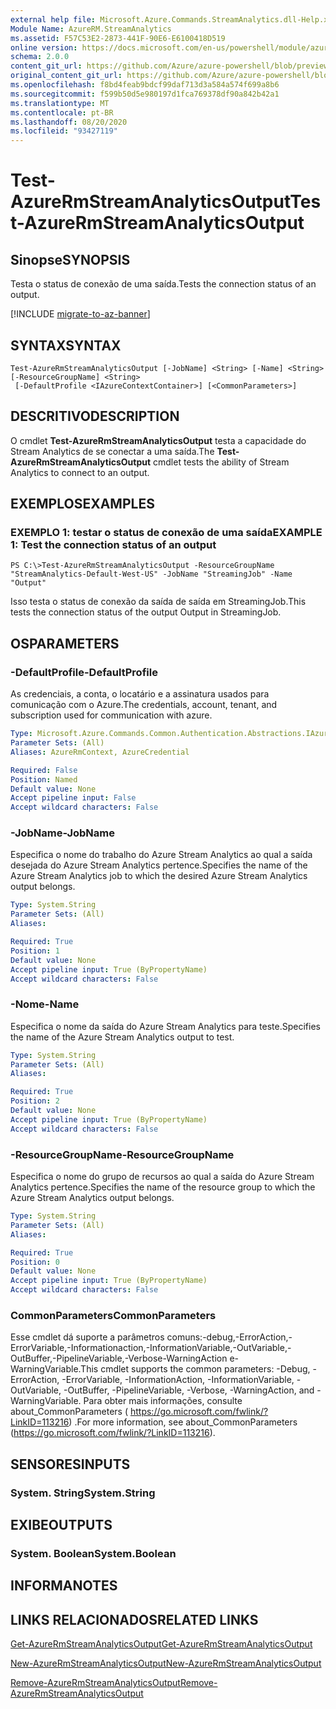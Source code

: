 ```yaml
---
external help file: Microsoft.Azure.Commands.StreamAnalytics.dll-Help.xml
Module Name: AzureRM.StreamAnalytics
ms.assetid: F57C53E2-2873-441F-90E6-E6100418D519
online version: https://docs.microsoft.com/en-us/powershell/module/azurerm.streamanalytics/test-azurermstreamanalyticsoutput
schema: 2.0.0
content_git_url: https://github.com/Azure/azure-powershell/blob/preview/src/ResourceManager/StreamAnalytics/Commands.StreamAnalytics/help/Test-AzureRmStreamAnalyticsOutput.md
original_content_git_url: https://github.com/Azure/azure-powershell/blob/preview/src/ResourceManager/StreamAnalytics/Commands.StreamAnalytics/help/Test-AzureRmStreamAnalyticsOutput.md
ms.openlocfilehash: f8bd4feab9bdcf99daf713d3a584a574f699a8b6
ms.sourcegitcommit: f599b50d5e980197d1fca769378df90a842b42a1
ms.translationtype: MT
ms.contentlocale: pt-BR
ms.lasthandoff: 08/20/2020
ms.locfileid: "93427119"
---
```

# <span data-ttu-id="b6797-101">Test-AzureRmStreamAnalyticsOutput</span><span class="sxs-lookup"><span data-stu-id="b6797-101">Test-AzureRmStreamAnalyticsOutput</span></span>

## <span data-ttu-id="b6797-102">Sinopse</span><span class="sxs-lookup"><span data-stu-id="b6797-102">SYNOPSIS</span></span>
<span data-ttu-id="b6797-103">Testa o status de conexão de uma saída.</span><span class="sxs-lookup"><span data-stu-id="b6797-103">Tests the connection status of an output.</span></span>

[!INCLUDE [migrate-to-az-banner](../../includes/migrate-to-az-banner.md)]

## <span data-ttu-id="b6797-104">SYNTAX</span><span class="sxs-lookup"><span data-stu-id="b6797-104">SYNTAX</span></span>

```
Test-AzureRmStreamAnalyticsOutput [-JobName] <String> [-Name] <String> [-ResourceGroupName] <String>
 [-DefaultProfile <IAzureContextContainer>] [<CommonParameters>]
```

## <span data-ttu-id="b6797-105">DESCRITIVO</span><span class="sxs-lookup"><span data-stu-id="b6797-105">DESCRIPTION</span></span>
<span data-ttu-id="b6797-106">O cmdlet **Test-AzureRmStreamAnalyticsOutput** testa a capacidade do Stream Analytics de se conectar a uma saída.</span><span class="sxs-lookup"><span data-stu-id="b6797-106">The **Test-AzureRmStreamAnalyticsOutput** cmdlet tests the ability of Stream Analytics to connect to an output.</span></span>

## <span data-ttu-id="b6797-107">EXEMPLOS</span><span class="sxs-lookup"><span data-stu-id="b6797-107">EXAMPLES</span></span>

### <span data-ttu-id="b6797-108">EXEMPLO 1: testar o status de conexão de uma saída</span><span class="sxs-lookup"><span data-stu-id="b6797-108">EXAMPLE 1: Test the connection status of an output</span></span>
```
PS C:\>Test-AzureRmStreamAnalyticsOutput -ResourceGroupName "StreamAnalytics-Default-West-US" -JobName "StreamingJob" -Name "Output"
```

<span data-ttu-id="b6797-109">Isso testa o status de conexão da saída de saída em StreamingJob.</span><span class="sxs-lookup"><span data-stu-id="b6797-109">This tests the connection status of the output Output in StreamingJob.</span></span>

## <span data-ttu-id="b6797-110">OS</span><span class="sxs-lookup"><span data-stu-id="b6797-110">PARAMETERS</span></span>

### <span data-ttu-id="b6797-111">-DefaultProfile</span><span class="sxs-lookup"><span data-stu-id="b6797-111">-DefaultProfile</span></span>
<span data-ttu-id="b6797-112">As credenciais, a conta, o locatário e a assinatura usados para comunicação com o Azure.</span><span class="sxs-lookup"><span data-stu-id="b6797-112">The credentials, account, tenant, and subscription used for communication with azure.</span></span>

```yaml
Type: Microsoft.Azure.Commands.Common.Authentication.Abstractions.IAzureContextContainer
Parameter Sets: (All)
Aliases: AzureRmContext, AzureCredential

Required: False
Position: Named
Default value: None
Accept pipeline input: False
Accept wildcard characters: False
```

### <span data-ttu-id="b6797-113">-JobName</span><span class="sxs-lookup"><span data-stu-id="b6797-113">-JobName</span></span>
<span data-ttu-id="b6797-114">Especifica o nome do trabalho do Azure Stream Analytics ao qual a saída desejada do Azure Stream Analytics pertence.</span><span class="sxs-lookup"><span data-stu-id="b6797-114">Specifies the name of the Azure Stream Analytics job to which the desired Azure Stream Analytics output belongs.</span></span>

```yaml
Type: System.String
Parameter Sets: (All)
Aliases:

Required: True
Position: 1
Default value: None
Accept pipeline input: True (ByPropertyName)
Accept wildcard characters: False
```

### <span data-ttu-id="b6797-115">-Nome</span><span class="sxs-lookup"><span data-stu-id="b6797-115">-Name</span></span>
<span data-ttu-id="b6797-116">Especifica o nome da saída do Azure Stream Analytics para teste.</span><span class="sxs-lookup"><span data-stu-id="b6797-116">Specifies the name of the Azure Stream Analytics output to test.</span></span>

```yaml
Type: System.String
Parameter Sets: (All)
Aliases:

Required: True
Position: 2
Default value: None
Accept pipeline input: True (ByPropertyName)
Accept wildcard characters: False
```

### <span data-ttu-id="b6797-117">-ResourceGroupName</span><span class="sxs-lookup"><span data-stu-id="b6797-117">-ResourceGroupName</span></span>
<span data-ttu-id="b6797-118">Especifica o nome do grupo de recursos ao qual a saída do Azure Stream Analytics pertence.</span><span class="sxs-lookup"><span data-stu-id="b6797-118">Specifies the name of the resource group to which the Azure Stream Analytics output belongs.</span></span>

```yaml
Type: System.String
Parameter Sets: (All)
Aliases:

Required: True
Position: 0
Default value: None
Accept pipeline input: True (ByPropertyName)
Accept wildcard characters: False
```

### <span data-ttu-id="b6797-119">CommonParameters</span><span class="sxs-lookup"><span data-stu-id="b6797-119">CommonParameters</span></span>
<span data-ttu-id="b6797-120">Esse cmdlet dá suporte a parâmetros comuns:-debug,-ErrorAction,-ErrorVariable,-Informationaction,-InformationVariable,-OutVariable,-OutBuffer,-PipelineVariable,-Verbose-WarningAction e-WarningVariable.</span><span class="sxs-lookup"><span data-stu-id="b6797-120">This cmdlet supports the common parameters: -Debug, -ErrorAction, -ErrorVariable, -InformationAction, -InformationVariable, -OutVariable, -OutBuffer, -PipelineVariable, -Verbose, -WarningAction, and -WarningVariable.</span></span> <span data-ttu-id="b6797-121">Para obter mais informações, consulte about_CommonParameters ( https://go.microsoft.com/fwlink/?LinkID=113216) .</span><span class="sxs-lookup"><span data-stu-id="b6797-121">For more information, see about_CommonParameters (https://go.microsoft.com/fwlink/?LinkID=113216).</span></span>

## <span data-ttu-id="b6797-122">SENSORES</span><span class="sxs-lookup"><span data-stu-id="b6797-122">INPUTS</span></span>

### <span data-ttu-id="b6797-123">System. String</span><span class="sxs-lookup"><span data-stu-id="b6797-123">System.String</span></span>

## <span data-ttu-id="b6797-124">EXIBE</span><span class="sxs-lookup"><span data-stu-id="b6797-124">OUTPUTS</span></span>

### <span data-ttu-id="b6797-125">System. Boolean</span><span class="sxs-lookup"><span data-stu-id="b6797-125">System.Boolean</span></span>

## <span data-ttu-id="b6797-126">INFORMA</span><span class="sxs-lookup"><span data-stu-id="b6797-126">NOTES</span></span>

## <span data-ttu-id="b6797-127">LINKS RELACIONADOS</span><span class="sxs-lookup"><span data-stu-id="b6797-127">RELATED LINKS</span></span>

[<span data-ttu-id="b6797-128">Get-AzureRmStreamAnalyticsOutput</span><span class="sxs-lookup"><span data-stu-id="b6797-128">Get-AzureRmStreamAnalyticsOutput</span></span>](./Get-AzureRmStreamAnalyticsOutput.md)

[<span data-ttu-id="b6797-129">New-AzureRmStreamAnalyticsOutput</span><span class="sxs-lookup"><span data-stu-id="b6797-129">New-AzureRmStreamAnalyticsOutput</span></span>](./New-AzureRmStreamAnalyticsOutput.md)

[<span data-ttu-id="b6797-130">Remove-AzureRmStreamAnalyticsOutput</span><span class="sxs-lookup"><span data-stu-id="b6797-130">Remove-AzureRmStreamAnalyticsOutput</span></span>](./Remove-AzureRmStreamAnalyticsOutput.md)


